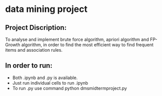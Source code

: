 # data mining project 
## Project Discription:
To analyse and implement brute force algorithm, apriori algorithm and FP-Growth algorithm, in order to find the most efficient way to find frequent items and association rules. 

## In order to run:
- Both .ipynb and .py is available.
- Just run individual cells to run .ipynb
- To run .py use command python dmsmidtermproject.py



